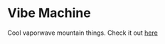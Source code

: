 # Vibe Machine

Cool vaporwave mountain things. Check it out [here](https://NickBeeuwsaert.github.io/vibemachine)
